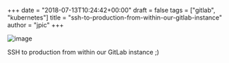 +++
date = "2018-07-13T10:24:42+00:00"
draft = false
tags = ["gitlab", "kubernetes"]
title = "ssh-to-production-from-within-our-gitlab-instance"
author = "jpic"
+++

![image](/img/2018-07-13-ssh-to-production-from-within-our-gitlab-instance/11a8352fbacbac8c6077386aad72f628862f0e9184be9b662bb5bfa9405b217a.png)

SSH to production from within our GitLab instance ;)

